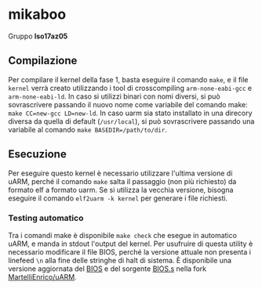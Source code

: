 # mikaboo

Gruppo **lso17az05**

## Compilazione
Per compilare il kernel della fase 1, basta eseguire il comando `make`, e il file `kernel` verrà creato utilizzando i tool di crosscompiling `arm-none-eabi-gcc` e `arm-none-eabi-ld`. 
In caso si utilizzi binari con nomi diversi, si può sovrascrivere passando il nuovo nome come variabile del comando make: `make CC=new-gcc LD=new-ld`.
In caso uarm sia stato installato in una direcory diversa da quella di default (`/usr/local`), si può sovrascrivere passando una variabile al comando `make BASEDIR=/path/to/dir`.

## Esecuzione
Per eseguire questo kernel è necessario utilizzare l'ultima versione di uARM, perché il comando `make` salta il passaggio (non più richiesto) da formato elf a formato uarm. Se si utilizza la vecchia versione, bisogna eseguire il comando `elf2uarm -k kernel` per generare i file richiesti.

### Testing automatico
Tra i comandi make è disponibile `make check` che esegue in automatico uARM, e manda in stdout l'output del kernel. Per usufruire di questa utility è necessario modificare il file BIOS, perché la versione attuale non presenta i linefeed `\n` alla fine delle stringhe di halt di sistema. È disponibile una versione aggiornata del [BIOS](https://raw.githubusercontent.com/MartelliEnrico/uARM/master/facilities/BIOS) e del sorgente [BIOS.s](https://raw.githubusercontent.com/MartelliEnrico/uARM/master/facilities/BIOS.s) nella fork [MartelliEnrico/uARM](https://github.com/MartelliEnrico/uARM).
